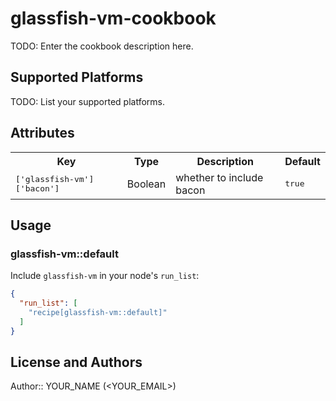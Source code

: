 # glassfish-vm-cookbook

TODO: Enter the cookbook description here.

## Supported Platforms

TODO: List your supported platforms.

## Attributes

<table>
  <tr>
    <th>Key</th>
    <th>Type</th>
    <th>Description</th>
    <th>Default</th>
  </tr>
  <tr>
    <td><tt>['glassfish-vm']['bacon']</tt></td>
    <td>Boolean</td>
    <td>whether to include bacon</td>
    <td><tt>true</tt></td>
  </tr>
</table>

## Usage

### glassfish-vm::default

Include `glassfish-vm` in your node's `run_list`:

```json
{
  "run_list": [
    "recipe[glassfish-vm::default]"
  ]
}
```

## License and Authors

Author:: YOUR_NAME (<YOUR_EMAIL>)
